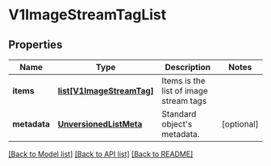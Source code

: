 # V1ImageStreamTagList

## Properties
Name | Type | Description | Notes
------------ | ------------- | ------------- | -------------
**items** | [**list[V1ImageStreamTag]**](V1ImageStreamTag.md) | Items is the list of image stream tags | 
**metadata** | [**UnversionedListMeta**](UnversionedListMeta.md) | Standard object&#39;s metadata. | [optional] 

[[Back to Model list]](../README.md#documentation-for-models) [[Back to API list]](../README.md#documentation-for-api-endpoints) [[Back to README]](../README.md)



